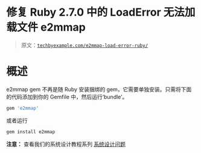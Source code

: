# 修复 Ruby 2.7.0 中的 LoadError 无法加载文件 e2mmap

> 原文：[`techbyexample.com/e2mmap-load-error-ruby/`](https://techbyexample.com/e2mmap-load-error-ruby/)

# **概述**

e2mmap gem 不再是随 Ruby 安装捆绑的 gem，它需要单独安装。只需将下面的代码添加到你的 Gemfile 中，然后运行‘bundle’。

```go
gem 'e2mmap'
```

或者运行

```go
gem install e2mmap
```

**注意：** 查看我们的系统设计教程系列 [系统设计问题](https://techbyexample.com/system-design-questions/)
